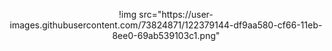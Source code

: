 <p align="center">!img src="https://user-images.githubusercontent.com/73824871/122379144-df9aa580-cf66-11eb-8ee0-69ab539103c1.png"</p>
